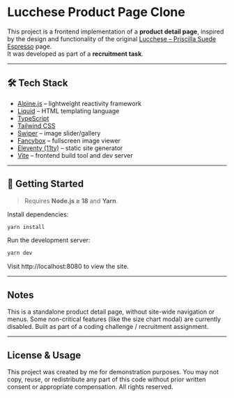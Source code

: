 # Lucchese Product Page Clone

This project is a frontend implementation of a **product detail page**, inspired by the design and functionality of the original [Lucchese – Priscilla Suede Espresso](https://www.lucchese.com/products/priscilla-suede-espresso) page.  
It was developed as part of a **recruitment task**.

---

## 🛠️ Tech Stack

- [Alpine.js](https://alpinejs.dev/) – lightweight reactivity framework
- [Liquid](https://shopify.github.io/liquid/) – HTML templating language
- [TypeScript](https://www.typescriptlang.org/)
- [Tailwind CSS](https://tailwindcss.com/)
- [Swiper](https://swiperjs.com/) – image slider/gallery
- [Fancybox](https://fancyapps.com/fancybox/) – fullscreen image viewer
- [Eleventy (11ty)](https://www.11ty.dev/) – static site generator
- [Vite](https://vitejs.dev/) – frontend build tool and dev server

---

## 🚀 Getting Started

> Requires **Node.js ≥ 18** and **Yarn**.

Install dependencies:

```bash
yarn install
```


Run the development server:

```bash
yarn dev
```

Visit http://localhost:8080 to view the site.

---

## Notes

This is a standalone product detail page, without site-wide navigation or menus.
Some non-critical features (like the size chart modal) are currently disabled.
Built as part of a coding challenge / recruitment assignment.

---

## License & Usage
This project was created by me for demonstration purposes.
You may not copy, reuse, or redistribute any part of this code without prior written consent or appropriate compensation.
All rights reserved.
